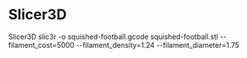 # Slicer3D
Slicer3D
slic3r -o  squished-football.gcode squished-football.stl --filament_cost=5000  --filament_density=1.24 --filament_diameter=1.75
